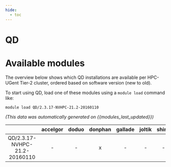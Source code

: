 ```yaml
---
hide:
  - toc
---
```


QD
==

# Available modules


The overview below shows which QD installations are available per HPC-UGent Tier-2 cluster, ordered based on software version (new to old).

To start using QD, load one of these modules using a `module load` command like:

```shell
module load QD/2.3.17-NVHPC-21.2-20160110
```

*(This data was automatically generated on {{modules_last_updated}})*  

| |accelgor|doduo|donphan|gallade|joltik|shinx|skitty|
| :---: | :---: | :---: | :---: | :---: | :---: | :---: | :---: |
|QD/2.3.17-NVHPC-21.2-20160110|-|-|x|-|-|-|-|
